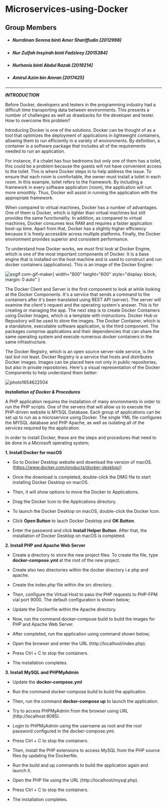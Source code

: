 # Microservices-using-Docker

## Group Members

- ##### Nurrdinan Serena binti Amer Shariffudin [2012998]
- ##### Nur Zulfah Insyirah binti Fadzleey [2015384]
- ##### Nurhanis binti Abdul Razak [2019214]
- ##### Amirul Azim bin Amran [2017425]

--------

***INTRODUCTION***

Before Docker, developers and testers in the programming industry had a difficult time transporting data between environments. This presents a number of challenges as well as drawbacks for the developer and tester. How to overcome this problem? 

Introducing Docker is one of the solutions. Docker can be thought of as a tool that optimizes the deployment of applications in lightweight containers, allowing them to run efficiently in a variety of environments. By definition, a container is a software package that includes all of the requirements needed to run an application.

For instance, if a chalet has four bedrooms but only one of them has a toilet, this could be a problem because the guests will not have convenient access to the toilet. This is where Docker steps in to help address the issue. To ensure that each room is comfortable, the owner must install a toilet in each room. In this example, toilet refers to the framework. By including a framework in every software application (room), the application will run more smoothly. Thus, Docker will assist in running the application with the appropriate framework.

When compared to virtual machines, Docker has a number of advantages. One of them is Docker, which is lighter than virtual machines but still provides the same functionality. In addition, as compared to virtual machines, Docker consumes less RAM and requires a faster application boot-up time. Apart from that, Docker has a slightly higher efficiency because it is freely accessible across multiple platforms. Finally, the Docker environment provides superior and consistent performance.

To understand how Docker works, we must first look at Docker Engine, which is one of the most important components of Docker. It is a base engine that is installed on the host machine and is used to construct and run docker containers (applications). This is an image of the Docker Engine:


![ezgif com-gif-maker](https://user-images.githubusercontent.com/93330469/172448562-30be5c47-0f4d-4cbf-8e52-238aca679712.jpg){ width="800" height="600" style="display: block; margin: 0 auto" }


The Docker Client and Server is the first component to look at while looking at the Docker Components. It's a service that sends a command to the containers after it's been translated using REST API (server). The server will examine the client's request and the operating system's answer. This is for creating or managing the app. The next step is to create Docker Containers using Docker Images, which is a template with instructions. Docker Hub or Repository will be used to store the images. The Docker Container, which is a standalone, executable software application, is the third component. The packages comprise applications and their dependencies that can share the same operating system and execute numerous docker containers in the same infrastructure.

The Docker Registry, which is an open source server-side service, is the last but not least. Docker Registry is a service that hosts and distributes Docker images. Images can be placed here not only in public repositories, but also in private repositories. Here's a visual representation of the Docker Components to help understand them better:


![photo1654622504](https://user-images.githubusercontent.com/93330469/172448337-3842bce3-9643-4764-99c4-ab2250c4caf1.jpeg)


***Installation of Docker & Procedures***

A PHP application requires the installation of many environments in order to run the PHP scripts. One of the servers that will allow us to execute the PHP-driven website is MYSQL Database. Each group of applications can be set up to run as a microservice using Docker. The single YML file configures the MYSQL database and PHP Apache, as well as isolating all of the services required by the application.

In order to install Docker, these are the steps and procedures that need to be done in a Microsoft operating system;




**1. Install Docker for macOS**

- Go to Docker Desktop website and download the version of macOS. (https://www.docker.com/products/docker-desktop/)

- Once the download is completed, double-click the DMG file to start installing Docker Desktop on macOS.

- Then, it will show options to move the Docker to Applications.

- Drag the Docker Icon to the Applications directory.

- To launch the Docker Desktop on macOS, double-click the Docker Icon.

- Click **Open Button** to lauch Docker Desktop and **OK Button**. 

- Enter the password and click **Install Helper Button**. After that, the installation of Docker Desktop on macOS is completed.






**2. Install PHP and Apache Web Server**

- Create a directory to store the new project files. To create the file, type **docker-compose.yml** at the root of the new project.

- Create also two directories within the docker directory i.e php and apache.

- Create the index.php file within the src directory.

- Then, configure the Virtual Host to pass the PHP requests to PHP-FPM vial port 9000. The default configuration is shown below;

- Update the Dockerfile within the Apache directory.

- Now, run the command docker-compose build to build the images for PHP and Apache Web Server.

- After completed, run the application using command shown below;

- Open the browser and enter the URL (http://localhost/index.php). 

- Press Ctrl + C to stop the containers.

- The installation completes.




**3. Install MySQL and PHPMyAdmin**

- Update the **docker-compose.yml**

- Run the command docker-compose build to build the application.

- Then, run the command **docker-compose up** to launch the application.

- Try to access PHPMyAdmin from the browser using URL (http://localhost:8085).

- Login to PHPMyAdmin using the username as root and the root password configured in the docker-compose.yml.

- Press Ctrl + C to stop the containers.

- Then, install the PHP extensions to access MySQL from the PHP source files by updating the Dockerfile.

- Run the build and up commands to build the application again and launch it.

- Open the PHP file using the URL (http://localhost/mysql.php).

- Press Ctrl + C to stop the containers.

- The installation completes.
